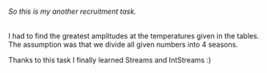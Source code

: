 ###### So this is my another recruitment task.

I had to find the greatest amplitudes at the temperatures given in the tables. The assumption was that we divide all given numbers into 4 seasons.

Thanks to this task I finally learned Streams and IntStreams :)